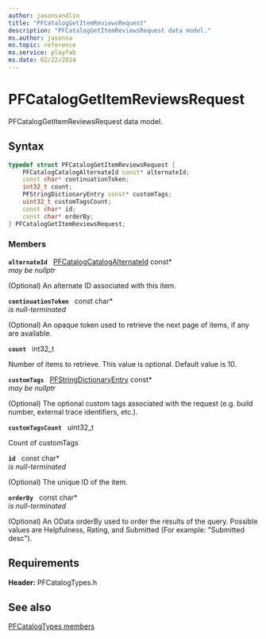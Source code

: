 ```yaml
---
author: jasonsandlin
title: "PFCatalogGetItemReviewsRequest"
description: "PFCatalogGetItemReviewsRequest data model."
ms.author: jasonsa
ms.topic: reference
ms.service: playfab
ms.date: 02/22/2024
---
```


# PFCatalogGetItemReviewsRequest  

PFCatalogGetItemReviewsRequest data model.  

## Syntax  
  
```cpp
typedef struct PFCatalogGetItemReviewsRequest {  
    PFCatalogCatalogAlternateId const* alternateId;  
    const char* continuationToken;  
    int32_t count;  
    PFStringDictionaryEntry const* customTags;  
    uint32_t customTagsCount;  
    const char* id;  
    const char* orderBy;  
} PFCatalogGetItemReviewsRequest;  
```
  
### Members  
  
**`alternateId`** &nbsp; [PFCatalogCatalogAlternateId](pfcatalogcatalogalternateid.md) const*  
*may be nullptr*  
  
(Optional) An alternate ID associated with this item.
  
**`continuationToken`** &nbsp; const char*  
*is null-terminated*  
  
(Optional) An opaque token used to retrieve the next page of items, if any are available.
  
**`count`** &nbsp; int32_t  
  
Number of items to retrieve. This value is optional. Default value is 10.
  
**`customTags`** &nbsp; [PFStringDictionaryEntry](../../pftypes/structs/pfstringdictionaryentry.md) const*  
*may be nullptr*  
  
(Optional) The optional custom tags associated with the request (e.g. build number, external trace identifiers, etc.).
  
**`customTagsCount`** &nbsp; uint32_t  
  
Count of customTags
  
**`id`** &nbsp; const char*  
*is null-terminated*  
  
(Optional) The unique ID of the item.
  
**`orderBy`** &nbsp; const char*  
*is null-terminated*  
  
(Optional) An OData orderBy used to order the results of the query. Possible values are Helpfulness, Rating, and Submitted (For example: "Submitted desc").
  
  
## Requirements  
  
**Header:** PFCatalogTypes.h
  
## See also  
[PFCatalogTypes members](../pfcatalogtypes_members.md)  

  
  
